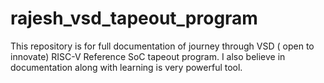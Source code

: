 # rajesh_vsd_tapeout_program
This repository is for full documentation of journey through VSD ( open to innovate) RISC-V Reference SoC tapeout program. I also believe in documentation along with learning is very powerful tool.
